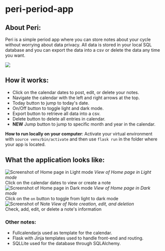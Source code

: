 # peri-period-app
## About Peri:
Peri is a simple period app where you can store notes about your cycle without worrying about data privacy. All data is stored in your local SQL database and you can export the data into a csv or delete the data any time you want.

![](https://imgur.com/vcqH0Oi.jpg)

## How it works:
- Click on the calendar dates to post, edit, or delete your notes.
- Navigate the calendar with the left and right arrows at the top.
- Today button to jump to today's date.
- On/Off button to toggle light and dark mode.
- Export button to retrieve all data into a csv.
- Delete button to delete all entries in calendar.
- **NEW** Jump button to jump to specific month and year in the calendar.

**How to run locally on your computer**: Activate your virtual environment with `source venv/bin/activate` and then use `flask run` in the folder where your app is located.

## What the application looks like:
![Screenshot of Home page in Light mode](https://imgur.com/bhjpGSJ.jpg)
_View of Home page in Light mode_\
Click on the calendar dates to view or create a note
![Screenshot of Home page in Dark mode](https://imgur.com/WLeJsjF.jpg)
_View of Home page in Dark mode_\
Click on the `on` button to toggle from light to dark mode
![Screenshot of Note](https://imgur.com/0n47ZXQ.jpg)
_View of Note creation, edit, and deletion_\
Check, add, edit, or delete a note's information

### Other notes:
- Fullcalendarjs used as template for the calendar.
- Flask with Jinja templates used to handle front-end and routing.
- SQLLite used for the database through SQLAlchemy.